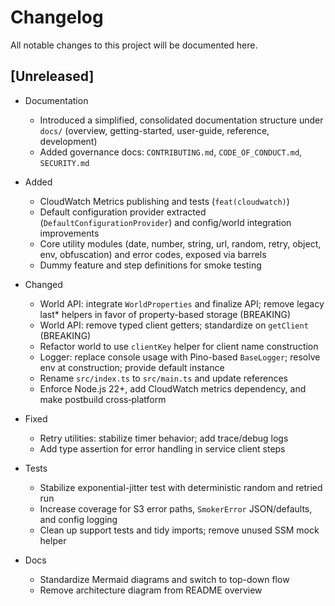 # Changelog

All notable changes to this project will be documented here.

## [Unreleased]
- Documentation
  - Introduced a simplified, consolidated documentation structure under `docs/` (overview, getting-started, user-guide, reference, development)
  - Added governance docs: `CONTRIBUTING.md`, `CODE_OF_CONDUCT.md`, `SECURITY.md`

- Added
  - CloudWatch Metrics publishing and tests (`feat(cloudwatch)`)
  - Default configuration provider extracted (`DefaultConfigurationProvider`) and config/world integration improvements
  - Core utility modules (date, number, string, url, random, retry, object, env, obfuscation) and error codes, exposed via barrels
  - Dummy feature and step definitions for smoke testing

- Changed
  - World API: integrate `WorldProperties` and finalize API; remove legacy last* helpers in favor of property-based storage (BREAKING)
  - World API: remove typed client getters; standardize on `getClient` (BREAKING)
  - Refactor world to use `clientKey` helper for client name construction
  - Logger: replace console usage with Pino-based `BaseLogger`; resolve env at construction; provide default instance
  - Rename `src/index.ts` to `src/main.ts` and update references
  - Enforce Node.js 22+, add CloudWatch metrics dependency, and make postbuild cross‑platform

- Fixed
  - Retry utilities: stabilize timer behavior; add trace/debug logs
  - Add type assertion for error handling in service client steps

- Tests
  - Stabilize exponential-jitter test with deterministic random and retried run
  - Increase coverage for S3 error paths, `SmokerError` JSON/defaults, and config logging
  - Clean up support tests and tidy imports; remove unused SSM mock helper

- Docs
  - Standardize Mermaid diagrams and switch to top-down flow
  - Remove architecture diagram from README overview
